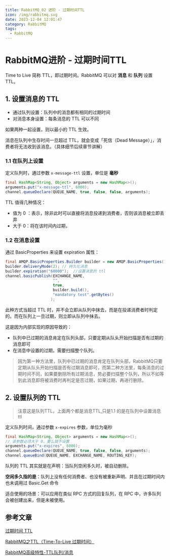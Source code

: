 ```yaml
---
title: RabbitMQ_02 进阶 - 过期时间TTL
icon: /img/rabbitmq.svg
date: 2023-12-04 12:01:47
category: RabbitMQ
tags:
  - RabbitMQ
---
```


# RabbitMQ进阶 - 过期时间TTL

Time to Live 简称 TTL，即过期时间。RabbitMQ 可以对 **消息** 和 **队列** 设置 TTL。

## 1. 设置消息的 TTL

- 通过队列设置：队列中的消息都有相同的过期时间
- 对消息本身设置：每条消息的 TTL 可以不同

如果两种一起设置，则以最小的 TTL 生效。

消息在队列中生存时间一旦超过 TTL，就会变成「死信（Dead Message）」，消费者将无法收到该消息。（具体细节后续章节讲解）

### 1.1 在队列上设置

定义队列时，通过参数 `x-message-ttl` 设置，单位是 **毫秒**

```java
final HashMap<String, Object> arguments = new HashMap<>();
arguments.put("x-message-ttl", 6000);
channel.queueDeclare(QUEUE_NAME, true, false, false, arguments);
```

TTL 值得几种情况：

- 值为 0 ：表示，除非此时可以直接将消息投递到消费者，否则该消息被立即丢弃
- 大于 0：将在该时间内过期，

### 1.2 在消息设置

通过 BasicProperties 来设置 expiration 属性：

```java
final AMQP.BasicProperties.Builder builder = new AMQP.BasicProperties().builder();
builder.deliveryMode(2); // 持久化消息
builder.expiration("60000");  //设置消息的 ttl
channel.basicPublish(EXCHANGE_NAME,
                     "",
                     true,
                     builder.build(),
                     "mandatory test".getBytes()
                    );
```

此种方式当超过 TTL 时，并不会立即从队列中抹去，而是在投递消费者时判定的。而在队列上一旦过期，则立即从队列中抹去。

这是因为内部实现的原因导致的：

- 队列中已过期的消息肯定在队列头部，只要定期从队头开始扫描是否有过期的消息即可
- 在消息中设置的过期，需要扫描整个队列。

>因为第一种方法里，队列中已过期的消息肯定在队列头部，RabbitMQ只要定期从队头开始扫描是否有过期消息即可，而第二种方法里，每条消息的过期时间不同，如果要删除所有过期消息，势必要扫描整个队列，所以不如等到此消息即将被消费时再判定是否过期，如果过期，再进行删除。

## 2. 设置队列的 TTL

>注意这是队列TTL，上面两个都是消息TTL,只是1.1 的是在队列中设置消息ttl

定义队列时间，通过参数 `x-expires` 参数，单位为毫秒

```java
final HashMap<String, Object> arguments = new HashMap<>();
// 该参数必须大于 0，要么就不设置
arguments.put("x-expires", 6000);
channel.queueDeclare(QUEUE_NAME, true, false, false, arguments);
channel.queueBind(QUEUE_NAME, EXCHANGE_NAME, ROUTING_KEY);
```

队列的 TTL 其实就是在声明：当队列空闲多久时，被自动删除。

**空闲多久指的是**：队列上没有任何消费者、也没有被重新声明、并且在过期时间内也未调用过 Basic.Get 命令

适合使用的场景：可以应用在类似 RPC 方式的回复队列，在 RPC 中，许多队列会被创建出来，但是未被使用。

## 参考文章

[过期时间 TTL](https://zq99299.github.io/mq-tutorial/rabbitmq-ac/04/02.html)

[RabbitMQ之TTL（Time-To-Live 过期时间）](https://hiddenpps.blog.csdn.net/article/details/54916011)

[RabbitMQ高级特性-TTL队列/消息](https://juejin.cn/post/6844904002996404231)